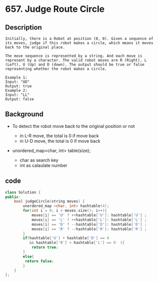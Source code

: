 # 657. Judge Route Circle
## Description
```
Initially, there is a Robot at position (0, 0). Given a sequence of its moves, judge if this robot makes a circle, which means it moves back to the original place.

The move sequence is represented by a string. And each move is represent by a character. The valid robot moves are R (Right), L (Left), U (Up) and D (down). The output should be true or false representing whether the robot makes a circle.

Example 1:
Input: "UD"
Output: true
Example 2:
Input: "LL"
Output: false
```
## Background

* To detect the robot move back to the original position or not
  * in L-R move, the total is 0 if move back
  * in U-D move, the total is 0 if move back

* unordered_map<char, int> table(size);
  * char as search key
  * int as calaulate number

## code
```c++
class Solution {
public:
    bool judgeCircle(string moves) {
        unordered_map <char, int> hashtable(4);
        for(int i = 0; i < moves.size(); i++){
            moves[i] == 'U' ? ++hashtable['U']: hashtable['U'] ;
            moves[i] == 'L' ? ++hashtable['L']: hashtable['L'] ;
            moves[i] == 'D' ? --hashtable['D']: hashtable['D'] ;
            moves[i] == 'R' ? --hashtable['R']: hashtable['R'] ;
        }
        if(hashtable['U'] + hashtable['D'] == 0
           && hashtable['R'] + hashtable['L'] == 0  ){
            return true;
        }
        else{
         return false;
        }
    }
};
```
